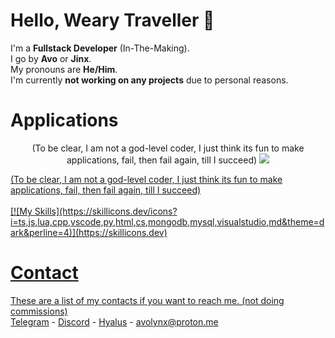 # Hello, Weary Traveller 👋

I'm a **Fullstack Developer** (In-The-Making).<br>
I go by **Avo** or **Jinx**.<br>
My pronouns are **He/Him**.<br>
I'm currently **not working on any projects** due to personal reasons.

# Applications
  <p align="center">
    (To be clear, I am not a god-level coder, I just think its fun to make applications, fail, then fail again, till I succeed)
    <a href="https://skillicons.dev">
      <img src="https://skillicons.dev/icons?i=ts,js,lua,cpp,vscode,py,html,cs,mongodb,mysql,visualstudio,md&theme=dark&perline=4"
    </a>
  </p>
(To be clear, I am not a god-level coder, I just think its fun to make applications, fail, then fail again, till I succeed)<br><br>
[![My Skills](https://skillicons.dev/icons?i=ts,js,lua,cpp,vscode,py,html,cs,mongodb,mysql,visualstudio,md&theme=dark&perline=4)](https://skillicons.dev)

# Contact
These are a list of my contacts if you want to reach me. (not doing commissions)<br>
[Telegram](https://t.me/avothejinxed/) - [Discord](https://discordapp.com/users/1310647528911274096) - [Hyalus](https://hyalus.app/add/avo/) - avolynx@proton.me
